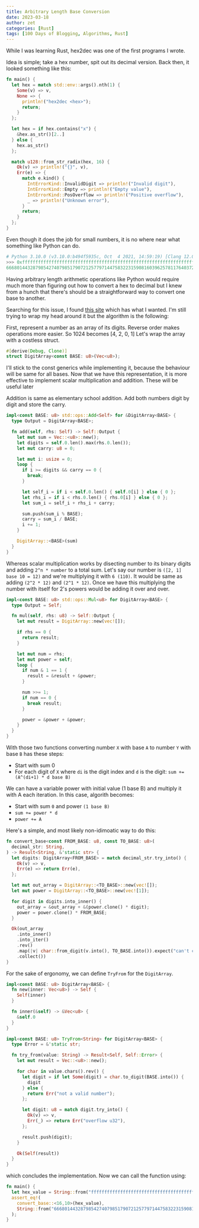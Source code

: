 ```yaml
---
title: Arbitrary Length Base Conversion
date: 2023-03-18
author: zet
categories: [Rust]
tags: [100 Days of Blogging, Algorithms, Rust]
---
```


While I was learning Rust, hex2dec was one of the first programs I wrote. 

Idea is simple; take a hex number, spit out its decimal version. Back then, it looked something like this:

```rust
fn main() {
  let hex = match std::env::args().nth(1) {
    Some(v) => v,
    None => {
      println!("hex2dec <hex>");
      return;
    }
  };

  let hex = if hex.contains("x") {
    &hex.as_str()[2..]
  } else {
    hex.as_str()
  };

  match u128::from_str_radix(hex, 16) {
    Ok(v) => println!("{}", v),
    Err(e) => {
      match e.kind() {
        IntErrorKind::InvalidDigit => println!("Invalid digit"),
        IntErrorKind::Empty => println!("Empty value"),
        IntErrorKind::PosOverflow => println!("Positive overflow"),
        _ => println!("Unknown error"),
      }
      return;
    }
  };
}
```

Even though it does the job for small numbers, it is no where near what something like Python can do.

```py
# Python 3.10.0 (v3.10.0:b494f5935c, Oct  4 2021, 14:59:19) [Clang 12.0.5 (clang-1205.0.22.11)] on darwin
>>> 0xffffffffffffffffffffffffffffffffffffffffffffffffffffffffffffffffffffffffffffffffffffffffffffffffffffaaaaaaaaaaaaaaaaaaaaaaaaaaaaaaaaaaaaaaaaaaaaaaaaaaaaaaaaaaaaaaaaaaaaaaaaaaaaaaaaaaaaaaaaaaaaaaaaaaaa
6668014432879854274079851790721257797144758322315908160396257811764037237817632071521432200871554290742929910593433240445028051694757062217144716328329826087985255648570940054186191833731598150723351284592671484221644804225508737300248046250
```

Having arbitrary length arithmetic operations like Python would require much more than figuring out how to 
convert a hex to decimal but I knew from a hunch that there's should be a straightforward way to convert one base to
another.

Searching for this issue, I found [this site](https://www.danvk.org/hex2dec.html) which has what I wanted.
I'm still trying to wrap my head around it but the algorithm is the following:

First, represent a number as an array of its digits. Reverse order makes operations more easier. So 1024 becomes [4, 2, 0, 1]
Let's wrap the array with a costless struct.

```rust
#[derive(Debug, Clone)]
struct DigitArray<const BASE: u8>(Vec<u8>);
```

I'll stick to the const generics while implementing it, because the behaviour will be same for all bases.
Now that we have this representation, it is more effective to implement scalar multiplication and addition. These will be useful later

Addition is same as elementary school addition. Add both numbers digit by digit and store the carry.

```rust
impl<const BASE: u8> std::ops::Add<Self> for &DigitArray<BASE> {
  type Output = DigitArray<BASE>;

  fn add(self, rhs: Self) -> Self::Output {
    let mut sum = Vec::<u8>::new();
    let digits = self.0.len().max(rhs.0.len());
    let mut carry: u8 = 0;

    let mut i: usize = 0;
    loop {
      if i >= digits && carry == 0 {
        break;
      }

      let self_i = if i < self.0.len() { self.0[i] } else { 0 };
      let rhs_i = if i < rhs.0.len() { rhs.0[i] } else { 0 };
      let sum_i = self_i + rhs_i + carry;

      sum.push(sum_i % BASE);
      carry = sum_i / BASE;
      i += 1;
    }

    DigitArray::<BASE>(sum)
  }
}
```

Whereas scalar multiplication works by disecting number to its binary digits and adding `2^n * number` to a total sum.
Let's say our number is `([2, 1] base 10 = 12)` and we're multiplying it with `6 (110)`. It would be same as adding
`(2^2 * 12)` and `(2^1 * 12)`. Once we have this multiplying the number with itself for 2's powers would be adding it over and over.

```rust
impl<const BASE: u8> std::ops::Mul<u8> for DigitArray<BASE> {
  type Output = Self;

  fn mul(self, rhs: u8) -> Self::Output {
    let mut result = DigitArray::new(vec![]);

    if rhs == 0 {
      return result;
    }

    let mut num = rhs;
    let mut power = self;
    loop {
      if num & 1 == 1 {
        result = &result + &power;
      }

      num >>= 1;
      if num == 0 {
        break result;
      }

      power = &power + &power;
    }
  }
}
```

With those two functions converting number `X` with base `A` to number `Y` with base `B` has these steps:
- Start with sum 0
- For each digit of `X` where `di` is the digit index and `d` is the digit:
  `sum += (A^(di+1) * d base B)`

We can have a variable power with initial value (1 base B) and multiply it with A each iteration. In this case,
algorith becomes:
- Start with sum `0` and power `(1 base B)`
- `sum += power * d`
- `power += A`

Here's a simple, and most likely non-idimoatic way to do this:
```rust
fn convert_base<const FROM_BASE: u8, const TO_BASE: u8>(
  decimal_str: String,
) -> Result<String, &'static str> {
  let digits: DigitArray<FROM_BASE> = match decimal_str.try_into() {
    Ok(v) => v,
    Err(e) => return Err(e),
  };

  let mut out_array = DigitArray::<TO_BASE>::new(vec![]);
  let mut power = DigitArray::<TO_BASE>::new(vec![1]);

  for digit in digits.into_inner() {
    out_array = &out_array + &(power.clone() * digit);
    power = power.clone() * FROM_BASE;
  }

  Ok(out_array
    .into_inner()
    .into_iter()
    .rev()
    .map(|v| char::from_digit(v.into(), TO_BASE.into()).expect("can't convert to char"))
    .collect())
}
```

For the sake of ergonomy, we can define `TryFrom` for the `DigitArray`.

```rust
impl<const BASE: u8> DigitArray<BASE> {
  fn new(inner: Vec<u8>) -> Self {
    Self(inner)
  }

  fn inner(&self) -> &Vec<u8> {
    &self.0
  }
}

impl<const BASE: u8> TryFrom<String> for DigitArray<BASE> {
  type Error = &'static str;

  fn try_from(value: String) -> Result<Self, Self::Error> {
    let mut result = Vec::<u8>::new();

    for char in value.chars().rev() {
      let digit = if let Some(digit) = char.to_digit(BASE.into()) {
        digit
      } else {
        return Err("not a valid number");
      };

      let digit: u8 = match digit.try_into() {
        Ok(v) => v,
        Err(_) => return Err("overflow u32"),
      };

      result.push(digit);
    }

    Ok(Self(result))
  }
}
```

which concludes the implementation. Now we can call the function using:

```rust
fn main() {
  let hex_value = String::from("ffffffffffffffffffffffffffffffffffffffffffffffffffffffffffffffffffffffffffffffffffffffffffffffffffffaaaaaaaaaaaaaaaaaaaaaaaaaaaaaaaaaaaaaaaaaaaaaaaaaaaaaaaaaaaaaaaaaaaaaaaaaaaaaaaaaaaaaaaaaaaaaaaaaaaa");
  assert_eq!(
    convert_base::<16,10>(hex_value),
    String::from("6668014432879854274079851790721257797144758322315908160396257811764037237817632071521432200871554290742929910593433240445028051694757062217144716328329826087985255648570940054186191833731598150723351284592671484221644804225508737300248046250")
  );
}
```


